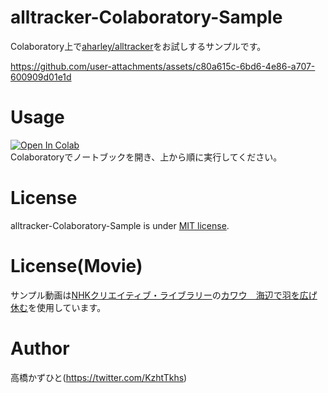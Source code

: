 # alltracker-Colaboratory-Sample
Colaboratory上で[aharley/alltracker](https://github.com/aharley/alltracker)をお試しするサンプルです。<bR>

https://github.com/user-attachments/assets/c80a615c-6bd6-4e86-a707-600909d01e1d

# Usage
[![Open In Colab](https://colab.research.google.com/assets/colab-badge.svg)](https://colab.research.google.com/github/Kazuhito00/alltracker-Colaboratory-Sample/blob/main/alltracker-Colaboratory-Sample.ipynb)<br>
Colaboratoryでノートブックを開き、上から順に実行してください。

# License 
alltracker-Colaboratory-Sample is under [MIT license](LICENSE).

# License(Movie)
サンプル動画は[NHKクリエイティブ・ライブラリー](https://www.nhk.or.jp/archives/creative/)の[カワウ　海辺で羽を広げ休む](https://www2.nhk.or.jp/archives/movies/?id=D0002030252_00000)を使用しています。

# Author
高橋かずひと(https://twitter.com/KzhtTkhs)
